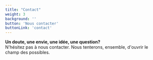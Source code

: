 ```yaml
---
title: "Contact"
weight: 3
background: ''
button: 'Nous contacter'
buttonLink: 'contact'
---
```


**Un doute, une envie, une idée, une question?**  
N'hésitez pas à nous contacter. Nous tenterons, ensemble, d'ouvrir le champ des possibles.
